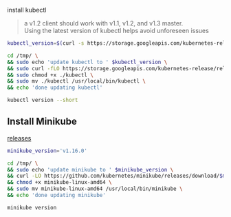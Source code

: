 install kubectl 
> a v1.2 client should work with v1.1, v1.2, and v1.3 master.    
Using the latest version of kubectl helps avoid unforeseen issues
```bash
kubectl_version=$(curl -s https://storage.googleapis.com/kubernetes-release/release/stable.txt)

cd /tmp/ \
&& sudo echo 'update kubectl to ' $kubectl_version \
&& sudo curl -fLO https://storage.googleapis.com/kubernetes-release/release/$kubectl_version/bin/linux/amd64/kubectl \
&& sudo chmod +x ./kubectl \
&& sudo mv ./kubectl /usr/local/bin/kubectl \
&& echo 'done updating kubectl'

kubectl version --short
```


## Install Minikube
[releases](https://github.com/kubernetes/minikube/releases)
```bash
minikube_version='v1.16.0'

cd /tmp/ \
&& sudo echo 'update minikube to ' $minikube_version \
&& curl -LO https://github.com/kubernetes/minikube/releases/download/$minikube_version/minikube-linux-amd64 \
&& chmod +x minikube-linux-amd64 \
&& sudo mv minikube-linux-amd64 /usr/local/bin/minikube \
&& echo 'done updating minikube'

minikube version
```
